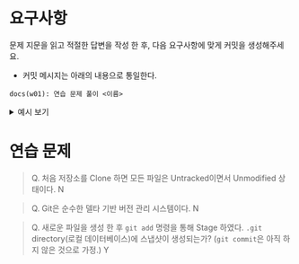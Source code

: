 # 요구사항

문제 지문을 읽고 적절한 답변을 작성 한 후, 다음 요구사항에 맞게 커밋을 생성해주세요.

-   커밋 메시지는 아래의 내용으로 통일한다.

```
docs(w01): 연습 문제 풀이 <이름>
```

<details>
<summary>예시 보기</summary>

```
docs(w01): 연습 문제 풀이 <서동혁>
```

</details>

# 연습 문제

> Q. 처음 저장소를 Clone 하면 모든 파일은 Untracked이면서 Unmodified 상태이다. N

> Q. Git은 순수한 델타 기반 버전 관리 시스템이다. N

> Q. 새로운 파일을 생성 한 후 `git add` 명령을 통해 Stage 하였다. `.git` directory(로컬 데이터베이스)에 스냅샷이 생성되는가? (`git commit`은 아직 하지 않은 것으로 가정.) 
Y